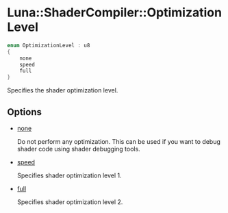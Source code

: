 # Luna::ShaderCompiler::OptimizationLevel

```c++
enum OptimizationLevel : u8
{
    none
    speed
    full
}
```

Specifies the shader optimization level. 

## Options
* [none](group___shader_compiler_1ggad0d1a1a53d57ad777cab9b18439e571aa334c4a4c42fdb79d7ebc3e73b517e6f8.md)

    Do not perform any optimization. This can be used if you want to debug shader code using shader debugging tools. 

* [speed](group___shader_compiler_1ggad0d1a1a53d57ad777cab9b18439e571aace4ef3ec98443ed10da505114b58f153.md)

    Specifies shader optimization level 1. 

* [full](group___shader_compiler_1ggad0d1a1a53d57ad777cab9b18439e571aae9dc924f238fa6cc29465942875fe8f0.md)

    Specifies shader optimization level 2. 

